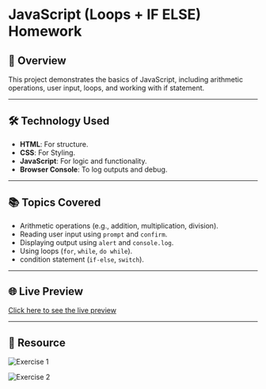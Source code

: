 # JavaScript (Loops + IF ELSE) Homework

## 📖 Overview
This project demonstrates the basics of JavaScript, including arithmetic operations, user input, loops, and working with if statement. 

---

## 🛠️ Technology Used
- **HTML**: For structure.
- **CSS**: For Styling.
- **JavaScript**: For logic and functionality.
- **Browser Console**: To log outputs and debug.

---

## 📚 Topics Covered
- Arithmetic operations (e.g., addition, multiplication, division).
- Reading user input using `prompt` and `confirm`.
- Displaying output using `alert` and `console.log`.
- Using loops (`for`, `while`, `do while`).
- condition statement (`if-else`, `switch`).

---

## 🌐 Live Preview
[Click here to see the live preview](https://07asn.github.io/Snacks-Restaurant/)

---

## 📸 Resource
![Exercise 1](https://drive.google.com/uc?export=view&id=1lXagX6cs5ZYDhsA514M-C5nicZD78ptT)

![Exercise 2](https://drive.google.com/uc?export=view&id=1metppW0fY7pGz_lv9UqTlQkL2A6Vq1Xx)
